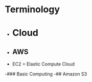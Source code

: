 # Terminology

- # Cloud

- ## AWS
- EC2 = Elastic Compute Cloud

-### Basic Computing 
-## Amazon S3
